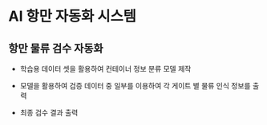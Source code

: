 # AI 항만 자동화 시스템

## 항만 물류 검수 자동화

- 학습용 데이터 셋을 활용하여 컨테이너 정보 분류 모델 제작

- 모델을 활용하여 검증 데이터 중 일부를 이용하여 각 게이트 별 물류 인식 정보를 출력

- 최종 검수 결과 출력
